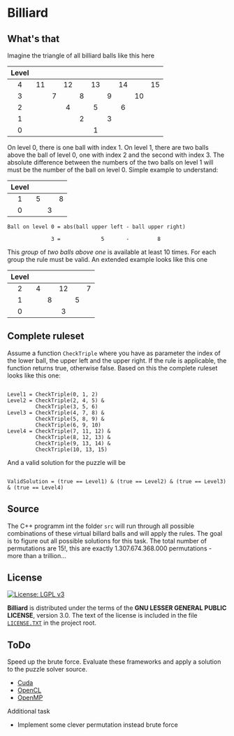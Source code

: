 # Billiard #

## What's that ##

Imagine the triangle of all billiard balls like this here

| Level |       |       |       |       |       |       |       |       |       |
| :---: | :---: | :---: | :---: | :---: | :---: | :---: | :---: | :---: | :---: |
|     4 |    11 |       |    12 |       |    13 |       |    14 |       |    15 |
|     3 |       |     7 |       |     8 |       |     9 |       |    10 |       |
|     2 |       |       |     4 |       |     5 |       |     6 |       |       |
|     1 |       |       |       |     2 |       |     3 |       |       |       |
|     0 |       |       |       |       |     1 |       |       |       |       |

On level 0, there is one ball with index 1. On level 1, there are two balls above the ball of level 0, one with index 2 and the second with index 3. The absolute difference between the numbers of the two balls on level 1 will must be the number of the ball on level 0. Simple example to understand:

| Level |       |       |       |
| :---: | :---: | :---: | :---: |
|     1 |     5 |       |     8 |
|     0 |       |     3 |       |

```
Ball on level 0 = abs(ball upper left - ball upper right)

              3 =             5       -         8
```

This *group* of *two balls above one* is available at least 10 times. For each group the rule must be valid. An extended example looks like this one

| Level |       |       |       |       |       |
| :---: | :---: | :---: | :---: | :---: | :---: |
|     2 |     4 |       |    12 |       |     7 |
|     1 |       |     8 |       |     5 |       |
|     0 |       |       |     3 |       |       |

## Complete ruleset ##

Assume a function `CheckTriple` where you have as parameter the index of the lower ball, the upper left and the upper right. If the rule is applicable, the function returns true, otherwise false. Based on this the complete ruleset looks like this one:

```

Level1 = CheckTriple(0, 1, 2)
Level2 = CheckTriple(2, 4, 5) &
         CheckTriple(3, 5, 6)
Level3 = CheckTriple(4, 7, 8) &
         CheckTriple(5, 8, 9) &
         CheckTriple(6, 9, 10)
Level4 = CheckTriple(7, 11, 12) &
         CheckTriple(8, 12, 13) &
         CheckTriple(9, 13, 14) &
         CheckTriple(10, 13, 15)
```

And a valid solution for the puzzle will be

```

ValidSolution = (true == Level1) & (true == Level2) & (true == Level3) & (true == Level4)

```

## Source ##

The C++ programm int the folder `src` will run through all possible combinations of these virtual billard balls and will apply the rules. The goal is to figure out all possible solutions for this task. The total number of permutations are 15!, this are exactly 1.307.674.368.000 permutations - more than a trillion...

## License ##

[![License: LGPL v3](https://img.shields.io/badge/License-LGPL%20v3-blue.svg)](http://www.gnu.org/licenses/lgpl-3.0 "LGPL-3.0")

**Billiard** is distributed under the terms of the **GNU LESSER GENERAL PUBLIC LICENSE**, version 3.0. The text of the license is included in the file [<code>LICENSE.TXT</code>](https://github.com/ThirtySomething/YAIP/blob/master/LICENSE.TXT "LGPL-3.0") in the project root.

## ToDo ##

Speed up the brute force. Evaluate these frameworks and apply a solution to the puzzle solver source.

* [Cuda](https://developer.nvidia.com/about-cuda)
* [OpenCL](https://www.khronos.org/opencl/)
* [OpenMP](http://www.openmp.org/)

Additional task

* Implement some clever permutation instead brute force
